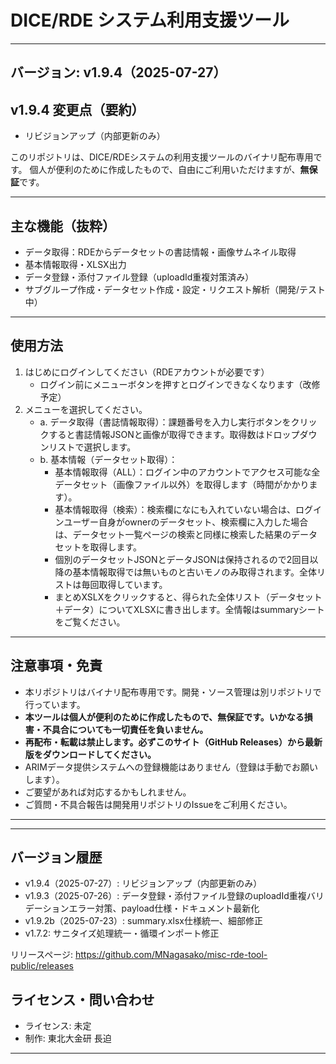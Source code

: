 
# DICE/RDE システム利用支援ツール

---
**バージョン: v1.9.4（2025-07-27）**
---


## v1.9.4 変更点（要約）
- リビジョンアップ（内部更新のみ）


このリポジトリは、DICE/RDEシステムの利用支援ツールのバイナリ配布専用です。
個人が便利のために作成したもので、自由にご利用いただけますが、**無保証**です。

---

## 主な機能（抜粋）
- データ取得：RDEからデータセットの書誌情報・画像サムネイル取得
- 基本情報取得・XLSX出力
- データ登録・添付ファイル登録（uploadId重複対策済み）
- サブグループ作成・データセット作成・設定・リクエスト解析（開発/テスト中）

---

## 使用方法

1. はじめにログインしてください（RDEアカウントが必要です）
   - ログイン前にメニューボタンを押すとログインできなくなります（改修予定）
2. メニューを選択してください。
   - a. データ取得（書誌情報取得）：課題番号を入力し実行ボタンをクリックすると書誌情報JSONと画像が取得できます。取得数はドロップダウンリストで選択します。
   - b. 基本情報（データセット取得）：
     - 基本情報取得（ALL）：ログイン中のアカウントでアクセス可能な全データセット（画像ファイル以外）を取得します（時間がかかります）。
     - 基本情報取得（検索）：検索欄になにも入れていない場合は、ログインユーザー自身がownerのデータセット、検索欄に入力した場合は、データセット一覧ページの検索と同様に検索した結果のデータセットを取得します。
     - 個別のデータセットJSONとデータJSONは保持されるので2回目以降の基本情報取得では無いものと古いモノのみ取得されます。全体リストは毎回取得しています。
     - まとめXSLXをクリックすると、得られた全体リスト（データセット＋データ）についてXLSXに書き出します。全情報はsummaryシートをご覧ください。

---

## 注意事項・免責
- 本リポジトリはバイナリ配布専用です。開発・ソース管理は別リポジトリで行っています。
- **本ツールは個人が便利のために作成したもので、無保証です。いかなる損害・不具合についても一切責任を負いません。**
- **再配布・転載は禁止します。必ずこのサイト（GitHub Releases）から最新版をダウンロードしてください。**
- ARIMデータ提供システムへの登録機能はありません（登録は手動でお願いします）。
- ご要望があれば対応するかもしれません。
- ご質問・不具合報告は開発用リポジトリのIssueをご利用ください。

---


---


## バージョン履歴
- v1.9.4（2025-07-27）: リビジョンアップ（内部更新のみ）
- v1.9.3（2025-07-26）: データ登録・添付ファイル登録のuploadId重複バリデーションエラー対策、payload仕様・ドキュメント最新化
- v1.9.2b（2025-07-23）: summary.xlsx仕様統一、細部修正
- v1.7.2: サニタイズ処理統一・循環インポート修正

リリースページ: https://github.com/MNagasako/misc-rde-tool-public/releases

## ライセンス・問い合わせ
- ライセンス: 未定
- 制作: 東北大金研 長迫

---

